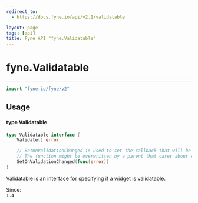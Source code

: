 ```yaml
---
redirect_to:
  - https://docs.fyne.io/api/v2.1/validatable

layout: page
tags: [api]
title: Fyne API "fyne.Validatable"
---
```



# fyne.Validatable
---
```go
import "fyne.io/fyne/v2"
```

## Usage

#### type Validatable

```go
type Validatable interface {
	Validate() error

	// SetOnValidationChanged is used to set the callback that will be triggered when the validation state changes.
	// The function might be overwritten by a parent that cares about child validation (e.g. widget.Form).
	SetOnValidationChanged(func(error))
}
```

Validatable is an interface for specifying if a widget is validatable.


<div class="since">Since: <code>
1.4</code></div>
